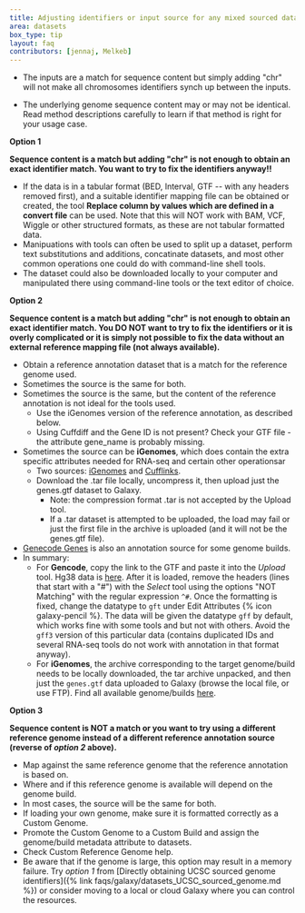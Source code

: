 ```yaml
---
title: Adjusting identifiers or input source for any mixed sourced data
area: datasets
box_type: tip
layout: faq
contributors: [jennaj, Melkeb]
---
```



- The inputs are a match for sequence content but simply adding "chr" will not make all chromosomes identifiers synch up between the inputs.

- The underlying genome sequence content may or may not be identical. Read method descriptions carefully to learn if that method is right for your usage case.

**Option 1**

**Sequence content is a match but adding "chr" is not enough to obtain an exact identifier match. You want to try to fix the identifiers anyway!!**

- If the data is in a tabular format (BED, Interval, GTF -- with any headers removed first), and a suitable identifier mapping file can be obtained or created, the tool **Replace column by values which are defined in a convert file** can be used. Note that this will NOT work with BAM, VCF, Wiggle or other structured formats, as these are not tabular formatted data.
- Manipuations with tools can often be used to split up a dataset, perform text substitutions and additions, concatinate datasets, and most other common operations one could do with command-line shell tools.
- The dataset could also be downloaded locally to your computer and manipulated there using command-line tools or the text editor of choice.

**Option 2**

**Sequence content is a match but adding "chr" is not enough to obtain an exact identifier match. You DO NOT want to try to fix the identifiers or it is overly complicated or it is simply not possible to fix the data without an external reference mapping file (not always available).**

- Obtain a reference annotation dataset that is a match for the reference genome used.
- Sometimes the source is the same for both.
- Sometimes the source is the same, but the content of the reference annotation is not ideal for the tools used.
    - Use the iGenomes version of the reference annotation, as described below.
    - Using Cuffdiff and the Gene ID is not present? Check your GTF file - the attribute gene_name is probably missing.
- Sometimes the source can be **iGenomes**, which does contain the extra specific attributes needed for RNA-seq and certain other operationsar
    - Two sources: [iGenomes](https://support.illumina.com/sequencing/sequencing_software/igenome.html) and [Cufflinks](http://cole-trapnell-lab.github.io/cufflinks/igenome_table/index.html).
    - Download the .tar file locally, uncompress it, then upload just the genes.gtf dataset to Galaxy.
        - Note: the compression format .tar is not accepted by the Upload tool.
        - If a .tar dataset is attempted to be uploaded, the load may fail or just the first file in the archive is uploaded (and it will not be the genes.gtf file).
- [Genecode Genes](https://www.gencodegenes.org) is also an annotation source for some genome builds.
- In summary:
    - For **Gencode**, copy the link to the GTF and paste it into the *Upload* tool. Hg38 data is [here](https://www.gencodegenes.org/). After it is loaded, remove the headers (lines that start with a "#") with the *Select* tool using the options "NOT Matching" with the regular expression `^#`. Once the formatting is fixed, change the datatype to `gft` under Edit Attributes {% icon galaxy-pencil %}. The data will be given the datatype `gff` by default, which works fine with some tools and but not with others. Avoid the `gff3` version of this particular data (contains duplicated IDs and several RNA-seq tools do not work with annotation in that format anyway).
    - For **iGenomes**, the archive corresponding to the target genome/build needs to be locally downloaded, the tar archive unpacked, and then just the `genes.gtf` data uploaded to Galaxy (browse the local file, or use FTP). Find all available genome/builds [here](https://support.illumina.com/sequencing/sequencing_software/igenome.html).


**Option 3**

**Sequence content is NOT a match or you want to try using a different reference genome instead of a different reference annotation source (reverse of *option 2* above).**

- Map against the same reference genome that the reference annotation is based on.
- Where and if this reference genome is available will depend on the genome build.
- In most cases, the source will be the same for both.
- If loading your own genome, make sure it is formatted correctly as a Custom Genome.
- Promote the Custom Genome to a Custom Build and assign the genome/build metadata attribute to datasets.
- Check Custom Reference Genome help.
- Be aware that if the genome is large, this option may result in a memory failure. Try *option 1* from [Directly obtaining UCSC sourced genome identifiers]({% link faqs/galaxy/datasets_UCSC_sourced_genome.md %}) or consider moving to a local or cloud Galaxy where you can control the resources.
